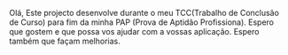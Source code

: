 Olá, Este projecto desenvolve durante o meu TCC(Trabalho de Conclusão de Curso) para fim da minha PAP (Prova de Aptidão Profissiona). Espero que gostem e que possa vos ajudar com a vossas aplicação.
Espero também que façam melhorias.
